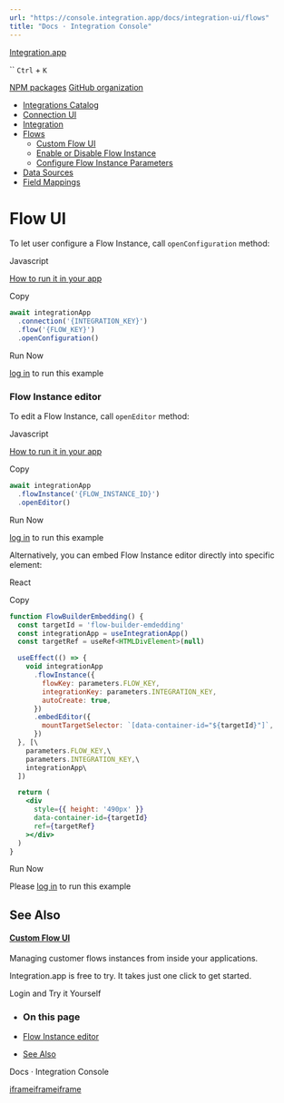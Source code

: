 ```yaml
---
url: "https://console.integration.app/docs/integration-ui/flows"
title: "Docs · Integration Console"
---
```


[Integration.app](https://integration.app/)

`` `Ctrl` + `K`

[NPM packages](https://www.npmjs.com/~integration.app) [GitHub organization](https://github.com/integration-app)

- [Integrations Catalog](https://console.integration.app/docs/integration-ui/integration-list)
- [Connection UI](https://console.integration.app/docs/integration-ui/connection)
- [Integration](https://console.integration.app/docs/integration-ui/integration)
- [Flows](https://console.integration.app/docs/integration-ui/flows)
  - [Custom Flow UI](https://console.integration.app/docs/integration-ui/flows/custom)
  - [Enable or Disable Flow Instance](https://console.integration.app/docs/integration-ui/flows/enable-disable)
  - [Configure Flow Instance Parameters](https://console.integration.app/docs/integration-ui/flows/flow-parameters)
- [Data Sources](https://console.integration.app/docs/integration-ui/data-sources)
- [Field Mappings](https://console.integration.app/docs/integration-ui/field-mappings)

# Flow UI

To let user configure a Flow Instance, call `openConfiguration` method:

Javascript

[How to run it in your app](https://console.integration.app/docs/getting-started/front-end/javascript)

Copy

```javascript
await integrationApp
  .connection('{INTEGRATION_KEY}')
  .flow('{FLOW_KEY}')
  .openConfiguration()
```

Run Now

[log in](https://console.integration.app/login?returnTo=https%3A%2F%2Fconsole.integration.app%2Fdocs%2Fintegration-ui%2Fflows) to run this example

### Flow Instance editor

To edit a Flow Instance, call `openEditor` method:

Javascript

[How to run it in your app](https://console.integration.app/docs/getting-started/front-end/javascript)

Copy

```javascript
await integrationApp
  .flowInstance('{FLOW_INSTANCE_ID}')
  .openEditor()
```

Run Now

[log in](https://console.integration.app/login?returnTo=https%3A%2F%2Fconsole.integration.app%2Fdocs%2Fintegration-ui%2Fflows) to run this example

Alternatively, you can embed Flow Instance editor directly into specific element:

React

Copy

```jsx
function FlowBuilderEmbedding() {
  const targetId = 'flow-builder-emdedding'
  const integrationApp = useIntegrationApp()
  const targetRef = useRef<HTMLDivElement>(null)

  useEffect(() => {
    void integrationApp
      .flowInstance({
        flowKey: parameters.FLOW_KEY,
        integrationKey: parameters.INTEGRATION_KEY,
        autoCreate: true,
      })
      .embedEditor({
        mountTargetSelector: `[data-container-id="${targetId}"]`,
      })
  }, [\
    parameters.FLOW_KEY,\
    parameters.INTEGRATION_KEY,\
    integrationApp\
  ])

  return (
    <div
      style={{ height: '490px' }}
      data-container-id={targetId}
      ref={targetRef}
    ></div>
  )
}
```

Run Now

Please [log in](https://console.integration.app/login?returnTo=https%3A%2F%2Fconsole.integration.app%2Fdocs%2Fintegration-ui%2Fflows) to run this example

## See Also

#### [Custom Flow UI](https://console.integration.app/docs/integration-ui/flows/custom)

Managing customer flows instances from inside your applications.

Integration.app is free to try. It takes just one click to get started.

Login and Try it Yourself

- ### On this page

- [Flow Instance editor](https://console.integration.app/docs/integration-ui/flows#flow-instance-editor)
- [See Also](https://console.integration.app/docs/integration-ui/flows#see-also)

Docs · Integration Console

[iframe](https://td.doubleclick.net/td/rul/11398203743?random=1747732520268&cv=11&fst=1747732520268&fmt=3&bg=ffffff&guid=ON&async=1&gtm=45je55g2v9171934834z8892090687za200zb892090687&gcd=13l3l3l3l1l1&dma=0&tag_exp=101509157~103116026~103130495~103130497~103136993~103136995~103200004~103207802~103233427~103252644~103252646~103263073~103301114~103301116&ptag_exp=101509157~102015665~103116026~103130498~103130500~103136993~103136995~103200004~103207802~103233427~103252644~103252646~103263073~103301114~103301116&u_w=1280&u_h=1024&url=https%3A%2F%2Fconsole.integration.app%2Fdocs%2Fintegration-ui%2Fflows&hn=www.googleadservices.com&frm=0&tiba=Docs%20%C2%B7%20Integration%20Console&npa=0&pscdl=noapi&auid=1351234966.1747732520&uaa=x86&uab=64&uafvl=Chromium%3B136.0.7103.113%7CGoogle%2520Chrome%3B136.0.7103.113%7CNot.A%252FBrand%3B99.0.0.0&uamb=0&uam=&uap=Linux%20x86_64&uapv=6.6.72&uaw=0&fledge=1&data=event%3Dgtag.config)[iframe](https://td.doubleclick.net/td/rul/11474966929?random=1747732520321&cv=11&fst=1747732520321&fmt=3&bg=ffffff&guid=ON&async=1&gtm=45je55g2v9171934834z8892090687za200zb892090687&gcd=13l3l3l3l1l1&dma=0&tag_exp=101509157~103116026~103130495~103130497~103136993~103136995~103200004~103207802~103233427~103252644~103252646~103263073~103301114~103301116&ptag_exp=101509157~102015665~103116026~103130498~103130500~103136993~103136995~103200004~103207802~103233427~103252644~103252646~103263073~103301114~103301116&u_w=1280&u_h=1024&url=https%3A%2F%2Fconsole.integration.app%2Fdocs%2Fintegration-ui%2Fflows&hn=www.googleadservices.com&frm=0&tiba=Docs%20%C2%B7%20Integration%20Console&npa=0&pscdl=noapi&auid=1351234966.1747732520&uaa=x86&uab=64&uafvl=Chromium%3B136.0.7103.113%7CGoogle%2520Chrome%3B136.0.7103.113%7CNot.A%252FBrand%3B99.0.0.0&uamb=0&uam=&uap=Linux%20x86_64&uapv=6.6.72&uaw=0&fledge=1&data=event%3Dgtag.config)[iframe](https://td.doubleclick.net/td/rul/11474966929?random=1747732520334&cv=11&fst=1747732520334&fmt=3&bg=ffffff&guid=ON&async=1&gcl_ctr=1&gtm=45je55g2v9171934834z8892090687za200zb892090687&gcd=13l3l3l3l1l1&dma=0&tag_exp=101509157~103116026~103130495~103130497~103136993~103136995~103200004~103207802~103233427~103252644~103252646~103263073~103301114~103301116&ptag_exp=101509157~102015665~103116026~103130498~103130500~103136993~103136995~103200004~103207802~103233427~103252644~103252646~103263073~103301114~103301116&u_w=1280&u_h=1024&url=https%3A%2F%2Fconsole.integration.app%2Fdocs%2Fintegration-ui%2Fflows&label=9M_TCKCTp5oaEJGz2N8q&hn=www.googleadservices.com&frm=0&tiba=Docs%20%C2%B7%20Integration%20Console&value=0&bttype=purchase&npa=0&pscdl=noapi&auid=1351234966.1747732520&uaa=x86&uab=64&uafvl=Chromium%3B136.0.7103.113%7CGoogle%2520Chrome%3B136.0.7103.113%7CNot.A%252FBrand%3B99.0.0.0&uamb=0&uam=&uap=Linux%20x86_64&uapv=6.6.72&uaw=0&ec_mode=a&fledge=1&capi=1&_tu=Cg&em=tv.1&ct_cookie_present=0)